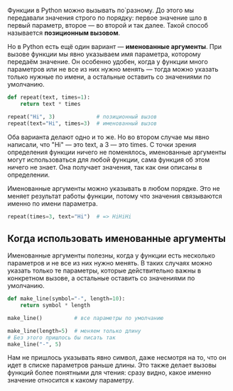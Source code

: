Функции в Python можно вызывать по`разному. До этого мы передавали значения строго по порядку: первое значение шло в первый параметр, второе — во второй и так далее. Такой способ называется **позиционным вызовом**.

Но в Python есть ещё один вариант — **именованные аргументы**. При вызове функции мы явно указываем имя параметра, которому передаём значение. Он особенно удобен, когда у функции много параметров или не все из них нужно менять — тогда можно указать только нужные по имени, а остальные оставить со значениями по умолчанию.

```python
def repeat(text, times=1):
    return text * times

repeat("Hi", 3)             # позиционный вызов
repeat(text="Hi", times=3)  # именованный вызов
```

Оба варианта делают одно и то же. Но во втором случае мы явно написали, что "Hi" — это text, а 3 — это times. С точки зрения определения функции ничего не поменялось, именованные аргументы могут использоваться для любой функции, сама функция об этом ничего не знает. Она получает значения, так как они описаны в определении.

Именованные аргументы можно указывать в любом порядке. Это не меняет результат работы функции, потому что значения связываются именно по имени параметра.

```python
repeat(times=3, text="Hi")  # => HiHiHi
```

## Когда использовать именованные аргументы

Именованные аргументы полезны, когда у функции есть несколько параметров и не все из них нужно менять. В таких случаях можно указать только те параметры, которые действительно важны в конкретном вызове, а остальные оставить со значениями по умолчанию.

```python
def make_line(symbol="-", length=10):
    return symbol * length

make_line()          # все параметры по умолчанию

make_line(length=5)  # меняем только длину
# Без этого пришлось бы писать так
make_line("-", 5)
```

Нам не пришлось указывать явно символ, даже несмотря на то, что он идет в списке параметров раньше длины. Это также делает вызовы функций более понятными для чтения: сразу видно, какое именно значение относится к какому параметру.

